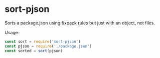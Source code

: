 sort-pjson
==========

Sorts a package.json using [fixpack](https://npmjs.org/package/fixpack) rules but just with an object, not files.


Usage:

```js
const sort = require('sort-pjson')
const pjson = require('./package.json')
const sorted = sort(pjson)
```
